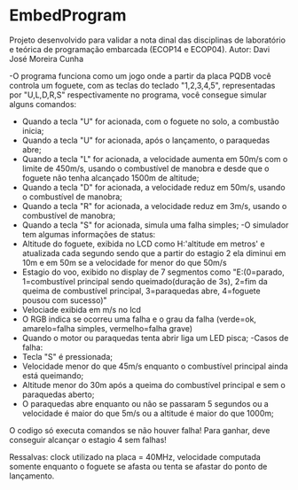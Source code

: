 # EmbedProgram
Projeto desenvolvido para validar a nota dinal das disciplinas de laboratório e teórica de programação embarcada (ECOP14 e ECOP04).
Autor: Davi José Moreira Cunha

-O programa funciona como um jogo onde a partir da placa PQDB você controla um foguete,
com as teclas do teclado "1,2,3,4,5", representadas por "U,L,D,R,S" respectivamente no programa, você consegue simular alguns comandos:
 * Quando a tecla "U" for acionada, com o foguete no solo, a combustão inicia;
 * Quando a tecla "U" for acionada, após o lançamento, o paraquedas abre;
 * Quando a tecla "L" for acionada, a velocidade aumenta em 50m/s com o limite de 450m/s, usando o combustível de manobra e desde que o foguete não tenha alcançado 1500m de altitude;
 * Quando a tecla "D" for acionada, a velocidade reduz em 50m/s, usando o combustível de manobra;
 * Quando a tecla "R" for acionada, a velocidade reduz em 3m/s, usando o combustível de manobra;
 * Quando a tecla "S" for acionada, simula uma falha simples;
-O simulador tem algumas informações de status:
 * Altitude do foguete, exibida no LCD como H:'altitude em metros' e atualizada cada segundo sendo que a partir do estagio 2 ela diminui em 10m e em 50m se a velocidade for menor do que 50m/s
 * Estagio do voo, exibido no display de 7 segmentos como "E:(0=parado, 1=combustível principal sendo queimado(duração de 3s), 2=fim da queima de combustível principal, 3=paraquedas abre, 4=foguete pousou com sucesso)"
 * Velociade exibida em m/s no lcd
 * O RGB indica se ocorreu uma falha e o grau da falha (verde=ok, amarelo=falha simples, vermelho=falha grave)
 * Quando o motor ou paraquedas tenta abrir liga um LED pisca;
-Casos de falha:
 * Tecla "S" é pressionada;
 * Velocidade menor do que 45m/s enquanto o combustível principal ainda está queimando;
 * Altitude menor do 30m após a queima do combustível principal e sem o paraquedas aberto;
 * O paraquedas abre enquanto ou não se passaram 5 segundos ou a velocidade é maior do que 5m/s ou a altitude é maior do que 1000m;

O codigo só executa comandos se não houver falha!
Para ganhar, deve conseguir alcançar o estagio 4 sem falhas!

Ressalvas: clock utilizado na placa = 40MHz, velocidade computada somente enquanto o foguete se afasta ou tenta se afastar do ponto de lançamento.

